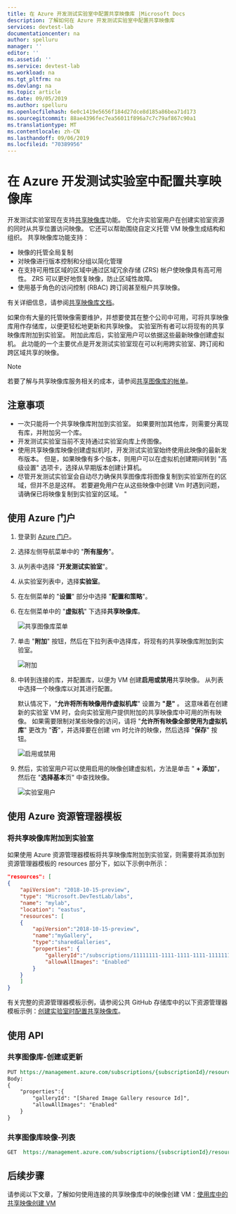 ```yaml
---
title: 在 Azure 开发测试实验室中配置共享映像库 |Microsoft Docs
description: 了解如何在 Azure 开发测试实验室中配置共享映像库
services: devtest-lab
documentationcenter: na
author: spelluru
manager: ''
editor: ''
ms.assetid: ''
ms.service: devtest-lab
ms.workload: na
ms.tgt_pltfrm: na
ms.devlang: na
ms.topic: article
ms.date: 09/05/2019
ms.author: spelluru
ms.openlocfilehash: 6e0c1419e5656f184d27dce8d185a86bea71d173
ms.sourcegitcommit: 88ae4396fec7ea56011f896a7c7c79af867c90a1
ms.translationtype: MT
ms.contentlocale: zh-CN
ms.lasthandoff: 09/06/2019
ms.locfileid: "70389956"
---
```

# <a name="configure-a-shared-image-gallery-in-azure-devtest-labs"></a>在 Azure 开发测试实验室中配置共享映像库
开发测试实验室现在支持[共享映像库](../virtual-machines/windows/shared-image-galleries.md)功能。 它允许实验室用户在创建实验室资源的同时从共享位置访问映像。 它还可以帮助围绕自定义托管 VM 映像生成结构和组织。 共享映像库功能支持：

- 映像的托管全局复制
- 对映像进行版本控制和分组以简化管理
- 在支持可用性区域的区域中通过区域冗余存储 (ZRS) 帐户使映像具有高可用性。 ZRS 可以更好地恢复映像，防止区域性故障。
- 使用基于角色的访问控制 (RBAC) 跨订阅甚至租户共享映像。

有关详细信息，请参阅[共享映像库文档](../virtual-machines/windows/shared-image-galleries.md)。 
 
如果你有大量的托管映像需要维护，并想要使其在整个公司中可用，可将共享映像库用作存储库，以便更轻松地更新和共享映像。 实验室所有者可以将现有的共享映像库附加到实验室。 附加此库后，实验室用户可以依据这些最新映像创建虚拟机。 此功能的一个主要优点是开发测试实验室现在可以利用跨实验室、跨订阅和跨区域共享的映像。 

> [!NOTE]
> 若要了解与共享映像库服务相关的成本，请参阅[共享图像库的帐单](../virtual-machines/windows/shared-image-galleries.md#billing)。

## <a name="considerations"></a>注意事项
- 一次只能将一个共享映像库附加到实验室。 如果要附加其他库，则需要分离现有库，并附加另一个库。 
- 开发测试实验室当前不支持通过实验室向库上传图像。 
- 使用共享映像库映像创建虚拟机时，开发测试实验室始终使用此映像的最新发布版本。 但是，如果映像有多个版本，则用户可以在虚拟机创建期间转到 "高级设置" 选项卡，选择从早期版本创建计算机。  
- 尽管开发测试实验室会自动尽力确保共享图像库将图像复制到实验室所在的区域，但并不总是这样。 若要避免用户在从这些映像中创建 Vm 时遇到问题，请确保已将映像复制到实验室的区域。 "

## <a name="use-azure-portal"></a>使用 Azure 门户
1. 登录到 [Azure 门户](https://portal.azure.com)。
1. 选择左侧导航菜单中的 "**所有服务**"。
1. 从列表中选择 "**开发测试实验室**"。
1. 从实验室列表中，选择**实验室**。
1. 在左侧菜单的 "**设置**" 部分中选择 "**配置和策略**"。
1. 在左侧菜单中的 "**虚拟机**" 下选择**共享映像库**。

    ![共享图像库菜单](./media/configure-shared-image-gallery/shared-image-galleries-menu.png)
1. 单击 "**附加**" 按钮，然后在下拉列表中选择库，将现有的共享映像库附加到实验室。

    ![附加](./media/configure-shared-image-gallery/attach-options.png)
1. 中转到连接的库，并配置库，以便为 VM 创建**启用或禁用**共享映像。 从列表中选择一个映像库以对其进行配置。 

    默认情况下，"**允许将所有映像用作虚拟机库**" 设置为 **"是"** 。 这意味着在创建新的实验室 VM 时，会向实验室用户提供附加的共享映像库中可用的所有映像。 如果需要限制对某些映像的访问，请将 "**允许所有映像全部使用为虚拟机库**" 更改为 "**否**"，并选择要在创建 vm 时允许的映像，然后选择 "**保存**" 按钮。

    ![启用或禁用](./media/configure-shared-image-gallery/enable-disable.png)
1. 然后，实验室用户可以使用启用的映像创建虚拟机，方法是单击 " **+ 添加**"，然后在 "**选择基本**页" 中查找映像。

    ![实验室用户](./media/configure-shared-image-gallery/lab-users.png)
## <a name="use-azure-resource-manager-template"></a>使用 Azure 资源管理器模板

### <a name="attach-a-shared-image-gallery-to-your-lab"></a>将共享映像库附加到实验室
如果使用 Azure 资源管理器模板将共享映像库附加到实验室，则需要将其添加到资源管理器模板的 resources 部分下，如以下示例中所示：

```json
"resources": [
{
    "apiVersion": "2018-10-15-preview",
    "type": "Microsoft.DevTestLab/labs",
    "name": "mylab",
    "location": "eastus",
    "resources": [
    {
        "apiVersion":"2018-10-15-preview",
        "name":"myGallery",
        "type":"sharedGalleries",
        "properties": {
            "galleryId":"/subscriptions/11111111-1111-1111-1111-111111111111/resourceGroups/mySharedGalleryRg/providers/Microsoft.Compute/galleries/mySharedGallery",
            "allowAllImages": "Enabled"
        }
    }
    ]
}
```

有关完整的资源管理器模板示例，请参阅公共 GitHub 存储库中的以下资源管理器模板示例：[创建实验室时配置共享映像库](https://github.com/Azure/azure-devtestlab/tree/master/samples/DevTestLabs/QuickStartTemplates/101-dtl-create-lab-shared-gallery-configured)。

## <a name="use-api"></a>使用 API

### <a name="shared-image-galleries---create-or-update"></a>共享图像库-创建或更新

```rest
PUT https://management.azure.com/subscriptions/{subscriptionId}/resourceGroups/{resourceGroupName}/providers/Microsoft.DevTestLab/labs/{labName}/sharedgalleries/{name}?api-version= 2018-10-15-preview
Body: 
{
    "properties":{
        "galleryId": "[Shared Image Gallery resource Id]",
        "allowAllImages": "Enabled"
    }
}

```

### <a name="shared-image-galleries-images---list"></a>共享图像库映像-列表 

```rest
GET  https://management.azure.com/subscriptions/{subscriptionId}/resourceGroups/{resourceGroupName}/providers/Microsoft.DevTestLab/labs/{labName}/sharedgalleries/{name}/sharedimages?api-version= 2018-10-15-preview
```




## <a name="next-steps"></a>后续步骤
请参阅以下文章，了解如何使用连接的共享映像库中的映像创建 VM：[使用库中的共享映像创建 VM](add-vm-use-shared-image.md)
